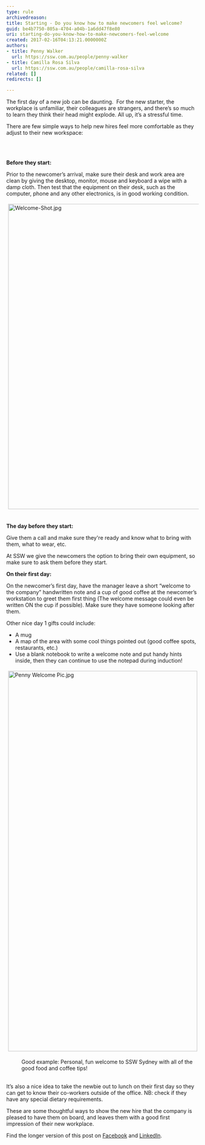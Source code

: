 ```yaml
---
type: rule
archivedreason: 
title: Starting - Do you know how to make newcomers feel welcome?
guid: be4b7750-805a-4704-a04b-1a6dd47f8e80
uri: starting-do-you-know-how-to-make-newcomers-feel-welcome
created: 2017-02-16T04:13:21.0000000Z
authors:
- title: Penny Walker
  url: https://ssw.com.au/people/penny-walker
- title: Camilla Rosa Silva
  url: https://ssw.com.au/people/camilla-rosa-silva
related: []
redirects: []

---
```



<p>​​​​The first day of a new job can be daunting.&#160; For the new starter, the workplace is unfamiliar, their colleagues are strangers, and there’s so much to learn they think their head might explode.&#160;All up, it’s a stressful time.<br></p><p>There are few simple ways to help new hires feel more comfortable as they adjust to their new workspace&#58;&#160;​</p>
<br><excerpt class='endintro'></excerpt><br>
<p><strong> Before they start&#58;</strong><br></p><p>Prior to the newcomer’s arrival, make sure their desk and work area are clean by giving the desktop, monitor, mouse and keyboard a wipe with a damp cloth. Then test that the equipment on their desk, such as the computer, phone and any other electronics, is in good working condition.<br></p><p><img src="/PublishingImages/Welcome-Shot.jpg" alt="Welcome-Shot.jpg" style="margin&#58;5px;width&#58;808px;" />​<br></p><p>​​<strong>The day before they start&#58;</strong></p><p>Give them a call and make sure they're ready and know what to bring with them, what to wear, etc. <br></p><p>At SSW we give the&#160;newcomers the option to bring their&#160;own equipment, so make sure to&#160;ask them before they start.<br></p><p><strong>On their first day&#58;</strong></p><p>On the newcomer’s first day, have the manager leave a short “welcome to the company” handwritten note and a cup of good coffee at the newcomer’s workstation to greet them first thing (The welcome message could even be written ON the cup if possible). Make sure they have someone looking after them.<br></p><p>Other nice day 1 gifts could include&#58; <br></p><ul><li>A mug<br></li><li>A map of the area with some cool things pointed out (good coffee spots, restaurants, etc.)<br></li><li>Use a blank&#160;notebook&#160;to write a welcome note and put handy hints inside, then they can continue to use the notepad during induction!<br></li></ul><div><dl class="ssw15-rteElement-ImageArea"><img src="/PublishingImages/Penny%20Welcome%20Pic.jpg" alt="Penny Welcome Pic.jpg" style="margin&#58;5px;width&#58;500px;height&#58;1007px;" /></dl><dd class="ssw15-rteElement-FigureGood">Good example&#58; Personal, fun welcome to SSW Sydney with all of the good food and coffee tips​!<br><br></dd></div><p>It’s also a nice idea to take the newbie out to lunch on their first day so they can get to know their co-workers outside of the office. NB&#58; check if they have any special dietary requirements.</p><p>These are some thoughtful ways to show the new hire that the company is pleased to have them on board, and leaves them with a good first impression of their new workplace. <br></p><p></p><div class="ms-rtestate-read ms-rte-wpbox"><div class="ms-rtestate-notify  ms-rtestate-read f8e7bde6-6b33-460d-ae76-8feeb1ead37b" id="div_f8e7bde6-6b33-460d-ae76-8feeb1ead37b" unselectable="on"></div><div id="vid_f8e7bde6-6b33-460d-ae76-8feeb1ead37b" unselectable="on" style="display&#58;none;"></div></div><p>Find the longer version of this post on&#160;<a href="https&#58;//www.facebook.com/SSW.page/photos/pb.120920301257947.-2207520000.1569264924./3020784747938140/?type=1&amp;theater">Facebook</a>&#160;and <a href="https&#58;//www.linkedin.com/posts/ssw_the-1st-day-of-a-new-job-can-be-daunting-activity-6581822083670642688-DFTl">LinkedIn​</a>.<br></p>


